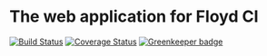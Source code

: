 # The web application for Floyd CI

[![Build Status](https://travis-ci.org/floyd-ci/floyd-web.svg?branch=master)](https://travis-ci.org/floyd-ci/floyd-web)
[![Coverage Status](https://coveralls.io/repos/github/floyd-ci/floyd-web/badge.svg?branch=master)](https://coveralls.io/github/floyd-ci/floyd-web?branch=master)
[![Greenkeeper badge](https://badges.greenkeeper.io/floyd-ci/floyd-web.svg)](https://greenkeeper.io/)
